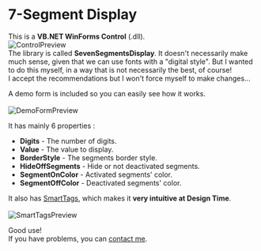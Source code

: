 # 7-Segment Display
This is a **VB.NET WinForms Control** (.dll).<br>
![ControlPreview](https://dl.dropboxusercontent.com/s/9ytak1vcg684m2y/SevenSegDisplay.png)
<br>The library is called **SevenSegmentsDisplay**. It doesn't necessarily make much sense, given that we can use fonts with a "digital style". But I wanted to do this myself, in a way that is not necessarily the best, of course!<br>I accept the recommendations but I won't force myself to make changes...

A demo form is included so you can easily see how it works.<br><br>
![DemoFormPreview](https://dl.dropboxusercontent.com/s/1b59ju3pcx91fqn/DemoForm.png)

It has mainly 6 properties :<br>
* **Digits** - The number of digits.
* **Value** - The value to display.
* **BorderStyle** - The segments border style.
* **HideOffSegments** - Hide or not deactivated segments.
* **SegmentOnColor** - Activated segments' color.
* **SegmentOffColor** - Deactivated segments' color.

It also has [SmartTags](https://msdn.microsoft.com/en-us/library/ms171829.aspx?f=255&MSPPError=-2147217396), which makes it **very intuitive at Design Time**.<br><br>
![SmartTagsPreview](https://dl.dropboxusercontent.com/s/l59bdn8vig348ae/SmartTags.png)

Good use!<br>
If you have problems, you can [contact me](mailto:corentinleguitariste@hotmail.fr).
